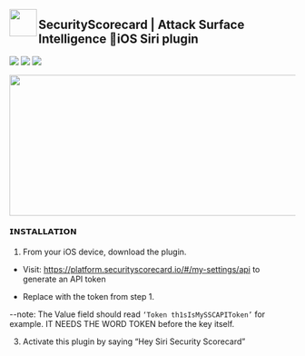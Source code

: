 
<p align="center">
<img align="left" width="48" height="48" src="https://github.com/securityscorecard/ssc-asi-tools/raw/dev/res/images/SSC.Ti.ANSI.48x48.png"></p> 





## SecurityScorecard | Attack Surface Intelligence 📱iOS Siri plugin
![](https://img.shields.io/static/v1?label=SecurityScorecard&message=ASI&color=6747ff)
![](https://img.shields.io/github/commit-status/securityscorecard/ssc-asi-tools/master/161553007a5590614ec31def7306b371eae04947?color=blue)
![](https://img.shields.io/github/watchers/securityscorecard/ssc-asi-tools?color=black)
<p align="center">
<img align="center" width="548" height="248" src="https://github.com/securityscorecard/ssc-asi-tools/raw/dev/res/images/ssc_ansi_banner.png"></p> 

#### 𝗜𝗡𝗦𝗧𝗔𝗟𝗟𝗔𝗧𝗜𝗢𝗡

1. From your iOS device, download the plugin.
    

- Visit: https://platform.securityscorecard.io/#/my-settings/api to generate an API token

- Replace <Your API Token> with the token from step 1. 

--note: The Value field should read `‘Token th1sIsMySSCAPIToken’` for example.  IT NEEDS THE WORD TOKEN before the key itself.

3. Activate this plugin by saying “Hey Siri Security Scorecard”